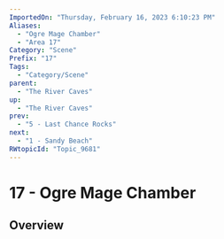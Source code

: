 ```yaml
---
ImportedOn: "Thursday, February 16, 2023 6:10:23 PM"
Aliases:
  - "Ogre Mage Chamber"
  - "Area 17"
Category: "Scene"
Prefix: "17"
Tags:
  - "Category/Scene"
parent:
  - "The River Caves"
up:
  - "The River Caves"
prev:
  - "5 - Last Chance Rocks"
next:
  - "1 - Sandy Beach"
RWtopicId: "Topic_9681"
---
```

# 17 - Ogre Mage Chamber
## Overview
